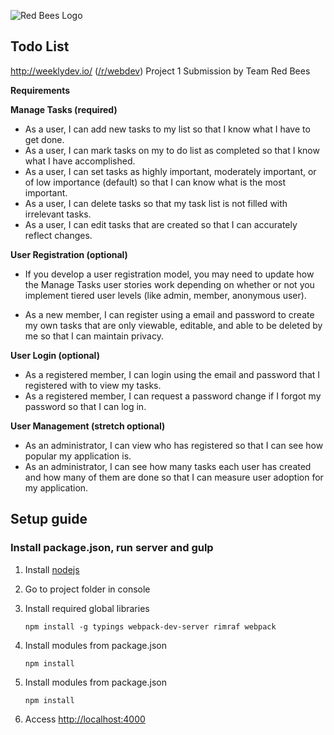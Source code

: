 ![Red Bees Logo](http://weeklydev.io/wp-content/uploads/2016/06/red-bee.png) 

## Todo List

http://weeklydev.io/ ([/r/webdev](https://www.reddit.com/r/webdev)) Project 1 Submission by Team Red Bees

**Requirements**

**Manage Tasks (required)**

* As a user, I can add new tasks to my list so that I know what I have to get done.
* As a user, I can mark tasks on my to do list as completed so that I know what I have accomplished.
* As a user, I can set tasks as highly important, moderately important, or of low importance (default) so that I can know what is the most important.
* As a user, I can delete tasks so that my task list is not filled with irrelevant tasks.
* As a user, I can edit tasks that are created so that I can accurately reflect changes.

**User Registration (optional)**

* If you develop a user registration model, you may need to update how the Manage Tasks user stories work depending on whether or not you implement tiered user levels (like admin, member, anonymous user).

* As a new member, I can register using a email and password to create my own tasks that are only viewable, editable, and able to be deleted by me so that I can maintain privacy.

**User Login (optional)**

* As a registered member, I can login using the email and password that I registered with to view my tasks.
* As a registered member, I can request a password change if I forgot my password so that I can log in.

**User Management (stretch optional)**

* As an administrator, I can view who has registered so that I can see how popular my application is.
* As an administrator, I can see how many tasks each user has created and how many of them are done so that I can measure user adoption for my application.

## Setup guide

### Install package.json, run server and gulp

1. Install [nodejs](https://nodejs.org/)

1. Go to project folder in console

1. Install required global libraries

	```
	npm install -g typings webpack-dev-server rimraf webpack
	```

1. Install modules from package.json

	```
	npm install
	```
	
1. Install modules from package.json

	```
	npm install
	```

1. Access [http://localhost:4000](http://localhost:4000)
